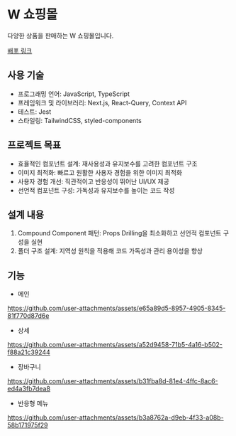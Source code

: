 # W 쇼핑몰

다양한 상품을 판매하는 W 쇼핑몰입니다.

[배포 링크](https://kimseungmoo.github.io/E-commerce-web/)

## 사용 기술
- 프로그래밍 언어: JavaScript, TypeScript
- 프레임워크 및 라이브러리: Next.js, React-Query, Context API
- 테스트: Jest
- 스타일링: TailwindCSS, styled-components

## 프로젝트 목표
- 효율적인 컴포넌트 설계: 재사용성과 유지보수를 고려한 컴포넌트 구조
- 이미지 최적화: 빠르고 원활한 사용자 경험을 위한 이미지 최적화
- 사용자 경험 개선: 직관적이고 반응성이 뛰어난 UI/UX 제공
- 선언적 컴포넌트 구성: 가독성과 유지보수를 높이는 코드 작성

## 설계 내용
1. Compound Component 패턴: Props Drilling을 최소화하고 선언적 컴포넌트 구성을 실현
2. 폴더 구조 설계: 지역성 원칙을 적용해 코드 가독성과 관리 용이성을 향상


## 기능
- 메인

https://github.com/user-attachments/assets/e65a89d5-8957-4905-8345-81f770d87d6e

- 상세

https://github.com/user-attachments/assets/a52d9458-71b5-4a16-b502-f88a21c39244

- 장바구니
  
https://github.com/user-attachments/assets/b31fba8d-81e4-4ffc-8ac6-ed4a3fb7dea8

- 반응형 메뉴

https://github.com/user-attachments/assets/b3a8762a-d9eb-4f33-a08b-58b171975f29
